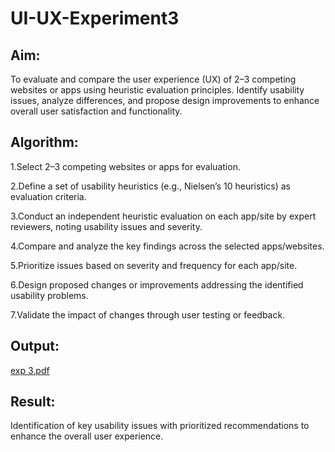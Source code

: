 # UI-UX-Experiment3

## Aim:

To evaluate and compare the user experience (UX) of 2–3 competing websites or apps using heuristic evaluation principles. Identify usability issues, analyze differences, and propose design improvements to enhance overall user satisfaction and functionality.

## Algorithm:

1.Select 2–3 competing websites or apps for evaluation.

2.Define a set of usability heuristics (e.g., Nielsen’s 10 heuristics) as evaluation criteria.

3.Conduct an independent heuristic evaluation on each app/site by expert reviewers, noting usability issues and severity.

4.Compare and analyze the key findings across the selected apps/websites.

5.Prioritize issues based on severity and frequency for each app/site.

6.Design proposed changes or improvements addressing the identified usability problems.

7.Validate the impact of changes through user testing or feedback.



## Output:

[exp 3.pdf](https://github.com/user-attachments/files/22514399/exp.3.pdf)


## Result:

Identification of key usability issues with prioritized recommendations to enhance the overall user experience.
